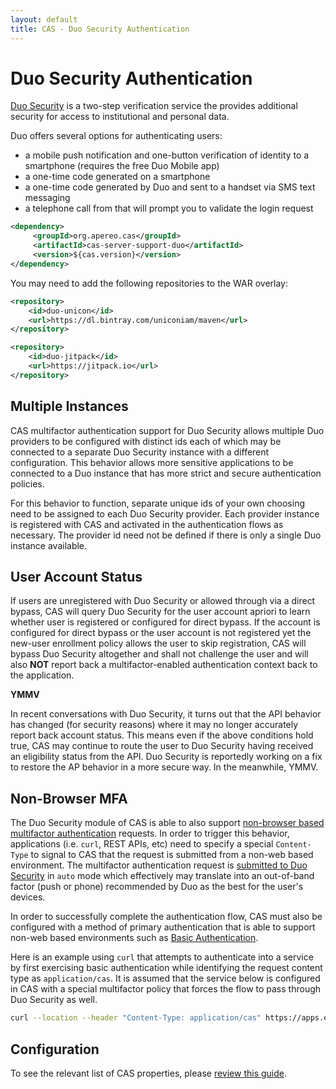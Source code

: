 ```yaml
---
layout: default
title: CAS - Duo Security Authentication
---
```


# Duo Security Authentication

[Duo Security](https://www.duo.com) is a two-step verification service the provides additional security for access to institutional and personal data.  

Duo offers several options for authenticating users:

- a mobile push notification and one-button verification of identity to a smartphone (requires the free Duo Mobile app)
- a one-time code generated on a smartphone
- a one-time code generated by Duo and sent to a handset via SMS text messaging
- a telephone call from that will prompt you to validate the login request

```xml
<dependency>
     <groupId>org.apereo.cas</groupId>
     <artifactId>cas-server-support-duo</artifactId>
     <version>${cas.version}</version>
</dependency>
```

You may need to add the following repositories to the WAR overlay:

```xml
<repository>
    <id>duo-unicon</id>
    <url>https://dl.bintray.com/uniconiam/maven</url>
</repository>

<repository>
    <id>duo-jitpack</id>
    <url>https://jitpack.io</url>
</repository>
```

## Multiple Instances

CAS multifactor authentication support for Duo Security allows
multiple Duo providers to be configured with distinct ids each of
which may be connected to a separate Duo Security instance with a different configuration.
This behavior allows more sensitive applications to be connected
to a Duo instance that has more strict and secure authentication policies.

For this behavior to function, separate unique ids of your own choosing need to be assigned to each Duo Security
provider. Each provider instance is registered with CAS and activated in the authentication
flows as necessary. The provider id need not be defined if there is only a single Duo instance available.

## User Account Status

If users are unregistered with Duo Security or allowed through via a direct bypass, CAS will query Duo Security for the user account apriori to learn
whether user is registered or configured for direct bypass. If the account is configured for direct bypass or the
user account is not registered yet the new-user enrollment policy allows the user to skip registration, CAS will bypass
Duo Security altogether and shall not challenge the user and will also **NOT** report back a multifactor-enabled authentication context back to the application.

<div class="alert alert-warning"><strong>YMMV</strong><p>In recent conversations with Duo Security, it turns out that the API behavior has changed (for security reasons) where it may no longer accurately report back account status. This means even if the above conditions hold true, CAS may continue to route the user to Duo Security having received an eligibility status from the API. Duo Security is reportedly working on a fix to restore the AP behavior in a more secure way. In the meanwhile, YMMV.</p></div>

## Non-Browser MFA

The Duo Security module of CAS is able to also support [non-browser based multifactor authentication](https://duo.com/docs/authapi) requests.
In order to trigger this behavior, applications (i.e. `curl`, REST APIs, etc) need to specify a special
`Content-Type` to signal to CAS that the request is submitted from a non-web based environment. The multifactor authentication request is [submitted to Duo Security](https://duo.com/docs/authapi#/auth) in `auto` mode which effectively may translate into an out-of-band factor (push or phone) recommended by Duo as the best for the user's devices.

In order to successfully complete the authentication flow, CAS must also be configured with a method
of primary authentication that is able to support non-web based environments such as [Basic Authentication](Basic-Authentication.html).

Here is an example using `curl` that attempts to authenticate into a service by first exercising
basic authentication while identifying the request content type as `application/cas`. It is assumed that the
service below is configured in CAS with a special multifactor policy that forces the flow
to pass through Duo Security as well.

```bash
curl --location --header "Content-Type: application/cas" https://apps.example.org/myapp -L -u casuser:Mellon
```

## Configuration

To see the relevant list of CAS properties, please [review this guide](Configuration-Properties.html#duosecurity).
